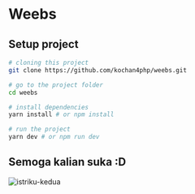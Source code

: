 # Weebs

## Setup project

```bash
# cloning this project
git clone https://github.com/kochan4php/weebs.git

# go to the project folder
cd weebs

# install dependencies
yarn install # or npm install

# run the project
yarn dev # or npm run dev
```

## Semoga kalian suka :D
![istriku-kedua](https://user-images.githubusercontent.com/69864986/175756033-76a7460c-f1d3-4890-9e82-7e372fa7c90f.gif)
